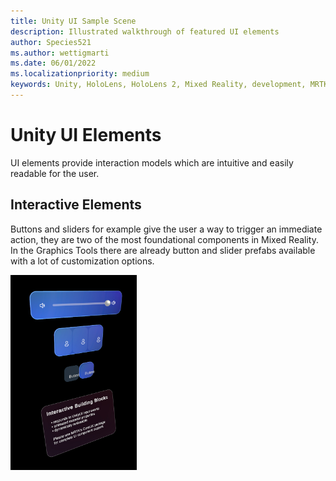 ```yaml
---
title: Unity UI Sample Scene
description: Illustrated walkthrough of featured UI elements
author: Species521
ms.author: wettigmarti
ms.date: 06/01/2022
ms.localizationpriority: medium
keywords: Unity, HoloLens, HoloLens 2, Mixed Reality, development, MRTK, Graphics Tools, MRGT, MR Graphics Tools, Standard Shader, Animation
---
```


# Unity UI Elements

UI elements provide interaction models which are intuitive and easily readable for the user.


## Interactive Elements

Buttons and sliders for example give the user a way to trigger an immediate action, they are two of the most foundational components in Mixed Reality.
In the Graphics Tools there are already button and slider prefabs available with a lot of customization options.


<img src="images/SampleScenes/UnityUI_interactive_01.jpg" width="40%" height="40%">